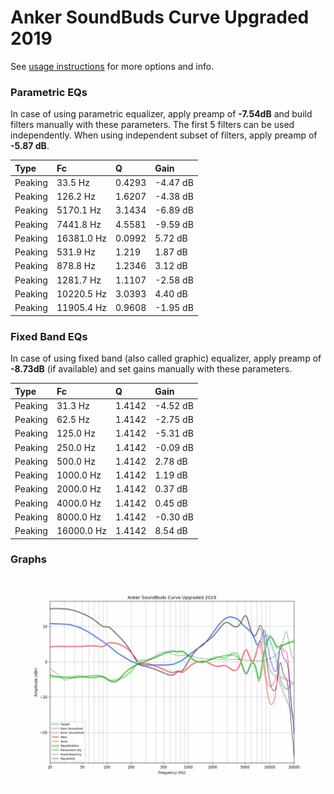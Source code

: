 # Anker SoundBuds Curve Upgraded 2019
See [usage instructions](https://github.com/jaakkopasanen/AutoEq#usage) for more options and info.

### Parametric EQs
In case of using parametric equalizer, apply preamp of **-7.54dB** and build filters manually
with these parameters. The first 5 filters can be used independently.
When using independent subset of filters, apply preamp of **-5.87 dB**.

| Type    | Fc         |      Q | Gain     |
|:--------|:-----------|:-------|:---------|
| Peaking | 33.5 Hz    | 0.4293 | -4.47 dB |
| Peaking | 126.2 Hz   | 1.6207 | -4.38 dB |
| Peaking | 5170.1 Hz  | 3.1434 | -6.89 dB |
| Peaking | 7441.8 Hz  | 4.5581 | -9.59 dB |
| Peaking | 16381.0 Hz | 0.0992 | 5.72 dB  |
| Peaking | 531.9 Hz   | 1.219  | 1.87 dB  |
| Peaking | 878.8 Hz   | 1.2346 | 3.12 dB  |
| Peaking | 1281.7 Hz  | 1.1107 | -2.58 dB |
| Peaking | 10220.5 Hz | 3.0393 | 4.40 dB  |
| Peaking | 11905.4 Hz | 0.9608 | -1.95 dB |

### Fixed Band EQs
In case of using fixed band (also called graphic) equalizer, apply preamp of **-8.73dB**
(if available) and set gains manually with these parameters.

| Type    | Fc         |      Q | Gain     |
|:--------|:-----------|:-------|:---------|
| Peaking | 31.3 Hz    | 1.4142 | -4.52 dB |
| Peaking | 62.5 Hz    | 1.4142 | -2.75 dB |
| Peaking | 125.0 Hz   | 1.4142 | -5.31 dB |
| Peaking | 250.0 Hz   | 1.4142 | -0.09 dB |
| Peaking | 500.0 Hz   | 1.4142 | 2.78 dB  |
| Peaking | 1000.0 Hz  | 1.4142 | 1.19 dB  |
| Peaking | 2000.0 Hz  | 1.4142 | 0.37 dB  |
| Peaking | 4000.0 Hz  | 1.4142 | 0.45 dB  |
| Peaking | 8000.0 Hz  | 1.4142 | -0.30 dB |
| Peaking | 16000.0 Hz | 1.4142 | 8.54 dB  |

### Graphs
![](./Anker%20SoundBuds%20Curve%20Upgraded%202019.png)